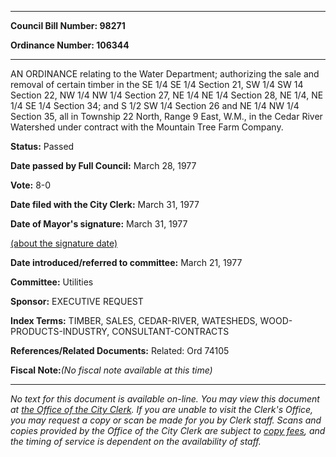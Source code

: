 

********

**Council Bill Number: 98271**
   
**Ordinance Number: 106344**
********

 AN ORDINANCE relating to the Water Department; authorizing the sale and removal of certain timber in the SE 1/4 SE 1/4 Section 21, SW 1/4 SW 14 Section 22, NW 1/4 NW 1/4 Section 27, NE 1/4 NE 1/4 Section 28, NE 1/4, NE 1/4 SE 1/4 Section 34; and S 1/2 SW 1/4 Section 26 and NE 1/4 NW 1/4 Section 35, all in Township 22 North, Range 9 East, W.M., in the Cedar River Watershed under contract with the Mountain Tree Farm Company.

**Status:** Passed
   
**Date passed by Full Council:** March 28, 1977
   
**Vote:** 8-0
   
**Date filed with the City Clerk:** March 31, 1977
   
**Date of Mayor's signature:** March 31, 1977
   
[(about the signature date)](/~public/approvaldate.htm)
   
   
   
**Date introduced/referred to committee:** March 21, 1977
   
**Committee:** Utilities
   
**Sponsor:** EXECUTIVE REQUEST
   
   
**Index Terms:** TIMBER, SALES, CEDAR-RIVER, WATESHEDS, WOOD-PRODUCTS-INDUSTRY, CONSULTANT-CONTRACTS

**References/Related Documents:** Related: Ord 74105

**Fiscal Note:**_(No fiscal note available at this time)_
********

_No text for this document is available on-line. You may view this document at [the Office of the City Clerk](http://www.seattle.gov/leg/clerk/contactUs.htm). If you are unable to visit the Clerk's Office, you may request a copy or scan be made for you by Clerk staff. Scans and copies provided by the Office of the City Clerk are subject to [copy fees](http://clerk.seattle.gov/~public/clerkfees.htm), and the timing of service is dependent on the availability of staff._

